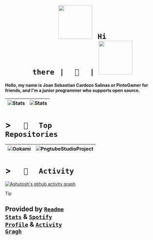 <!--https://cdn.discordapp.com/emojis/905827157782200320.png?size=80-->

# <h1 align="center"><code><img src="https://pbs.twimg.com/media/GeQ3G4cbIAIFfy1?format=jpg&name=large" height="110px">⠀Hi there⠀|⠀⠀👋⠀⠀| [<img src="https://spotify-github-profile.kittinanx.com/api/view?uid=uwjnzqtalkghfb2gd7ueltxzb&cover_image=true&theme=novatorem&bar_color=ff0000&bar_color_cover=false" background="#fff" height="110px">](https://open.spotify.com/user/uwjnzqtalkghfb2gd7ueltxzb)</code></h1>

#### Hello, my name is Joan Sebastian Cardozo Salinas or PintoGamer for friends, and I'm a junior programmer who supports open source.

| ![Stats](https://github-readme-stats.vercel.app/api?username=PintoDev64&show_icons=true&include_all_commits=true&theme=radical&hide_border=true&rank_icon=github&include_all_commits=true&line_height=20&hide_title=true) | ![Stats](https://github-readme-stats.vercel.app/api/wakatime?username=PintoGamer64&theme=radical&hide_border=true&layout=compact&langs_count=6&hide_title=true) |
| ----- | ----- |

# > <code>⠀⠀🌟⠀⠀Top Repositories⠀⠀</code>

| ![Ookami](https://github-readme-stats.vercel.app/api/pin/?username=PintoDev64&show_owner=true&repo=JavaScriptNovel&theme=radical&hide_border=true) | ![PngtubeStudioProject](https://github-readme-stats.vercel.app/api/pin/?username=PintoDev64&show_owner=true&repo=SteamClonAI&theme=radical&hide_border=true) |
| ----- | ----- |

# > <code>⠀⠀💼⠀⠀Activity⠀⠀</code>
[![Ashutosh's github activity graph](https://github-readme-activity-graph.vercel.app/graph?username=PintoDev64&theme=react-dark&hide_title=true&radius=10&area=true)](https://github.com/PintoDev64)

> [!TIP]
> ## Provided by <code>[Readme Stats](https://github.com/anuraghazra/github-readme-stats)</code>  &  <code>[Spotify Profile](https://github.com/kittinan/spotify-github-profile)</code> & <code>[Activity Gragh](https://github.com/Ashutosh00710/github-readme-activity-graph)</code>
